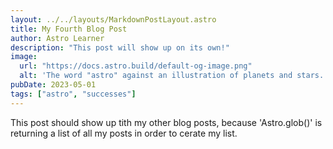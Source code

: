 ```yaml
---
layout: ../../layouts/MarkdownPostLayout.astro
title: My Fourth Blog Post
author: Astro Learner
description: "This post will show up on its own!"
image:
  url: "https://docs.astro.build/default-og-image.png"
  alt: 'The word "astro" against an illustration of planets and stars.'
pubDate: 2023-05-01
tags: ["astro", "successes"]
---
```


This post should show up tith my other blog posts, because 'Astro.glob()' is returning a list of all my posts in order to cerate my list.
